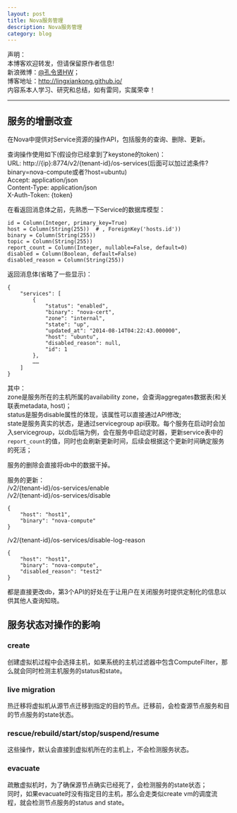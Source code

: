 ```yaml
---
layout: post
title: Nova服务管理
description: Nova服务管理
category: blog
---
```


声明：  
本博客欢迎转发，但请保留原作者信息!  
新浪微博：[@孔令贤HW](http://weibo.com/lingxiankong)；   
博客地址：<http://lingxiankong.github.io/>  
内容系本人学习、研究和总结，如有雷同，实属荣幸！

---

## 服务的增删改查
在Nova中提供对Service资源的操作API，包括服务的查询、删除、更新。

查询操作使用如下(假设你已经拿到了keystone的token)：  
URL: http://{ip}:8774/v2/{tenant-id}/os-services(后面可以加过滤条件?binary=nova-compute或者?host=ubuntu)  
Accept: application/json  
Content-Type: application/json  
X-Auth-Token: {token}

在看返回消息体之前，先熟悉一下Service的数据库模型：

    id = Column(Integer, primary_key=True)
    host = Column(String(255))  # , ForeignKey('hosts.id'))
    binary = Column(String(255))
    topic = Column(String(255))
    report_count = Column(Integer, nullable=False, default=0)
    disabled = Column(Boolean, default=False)
    disabled_reason = Column(String(255))

返回消息体(省略了一些显示)：

    {
        "services": [
            {
                "status": "enabled",
                "binary": "nova-cert",
                "zone": "internal",
                "state": "up",
                "updated_at": "2014-08-14T04:22:43.000000",
                "host": "ubuntu",
                "disabled_reason": null,
                "id": 1
            },
            ……
        ]
    }

其中：  
zone是服务所在的主机所属的availability zone，会查询aggregates数据表(和关联表metadata, host)；  
status是服务disable属性的体现，该属性可以直接通过API修改;  
state是服务真实的状态，是通过servicegroup api获取。每个服务在启动时会加入servicegroup，以db后端为例，会在服务中启动定时器，更新service表中的`report_count`的值，同时也会刷新更新时间，后续会根据这个更新时间确定服务的死活； 

服务的删除会直接将db中的数据干掉。

服务的更新：  
/v2/​{tenant-id}​/os-services/enable  
/v2/​{tenant-id}​/os-services/disable  

    {
        "host": "host1",
        "binary": "nova-compute"
    }

/v2/​{tenant-id}​/os-services/disable-log-reason  

    {
        "host": "host1",
        "binary": "nova-compute",
        "disabled_reason": "test2"
    }

都是直接更改db，第3个API的好处在于让用户在关闭服务时提供定制化的信息以供其他人查询知晓。

## 服务状态对操作的影响
### create
创建虚拟机过程中会选择主机，如果系统的主机过滤器中包含ComputeFilter，那么就会同时检测主机服务的status和state。

### live migration
热迁移将虚拟机从源节点迁移到指定的目的节点。迁移前，会检查源节点服务和目的节点服务的state状态。

### rescue/rebuild/start/stop/suspend/resume
这些操作，默认会直接到虚拟机所在的主机上，不会检测服务状态。

### evacuate
疏散虚拟机时，为了确保源节点确实已经死了，会检测服务的state状态；  
同时，如果evacuate时没有指定目的主机，那么会走类似create vm的调度流程，就会检测节点服务的status and state。